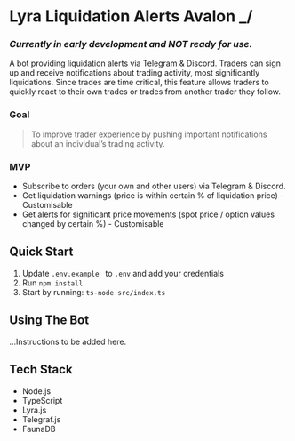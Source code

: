 # Lyra Liquidation Alerts Avalon _/

###  *Currently in early development and NOT ready for use.*

A bot providing liquidation alerts via Telegram & Discord. Traders can sign up and receive notifications about trading activity, most significantly liquidations. Since trades are time critical, this feature allows traders to quickly react to their own trades or trades from another trader they follow.


### Goal

> To improve trader experience by pushing important notifications about an individual’s trading activity.

### MVP

* Subscribe to orders (your own and other users) via Telegram & Discord. 
* Get liquidation warnings (price is within certain % of liquidation price) - Customisable 
* Get alerts for significant price movements (spot price / option values changed by certain %) - Customisable


## Quick Start

 1. Update ```.env.example ``` to ```.env``` and add your credentials
 2. Run ```npm install``` 
 3. Start by running:  ```ts-node src/index.ts``` 


## Using The Bot
...Instructions to be added here. 


## Tech Stack 

* Node.js
* TypeScript
* Lyra.js
* Telegraf.js
* FaunaDB


